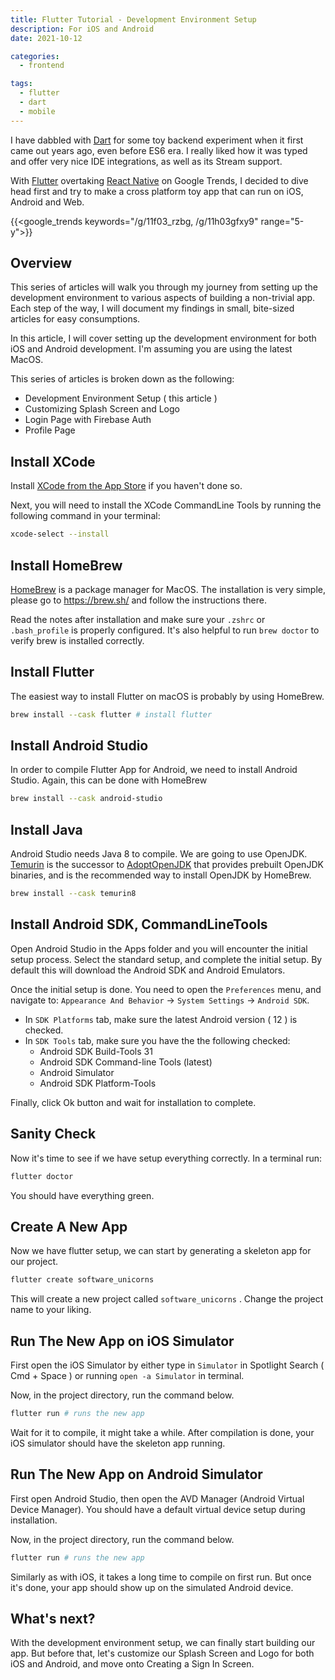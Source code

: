 ```yaml
---
title: Flutter Tutorial - Development Environment Setup
description: For iOS and Android
date: 2021-10-12

categories:
  - frontend

tags: 
  - flutter
  - dart
  - mobile
---
```



I have dabbled with [Dart](https://dart.dev/) for some toy backend experiment when it first came out years ago, even before ES6 era. I really liked how it was typed and offer very nice IDE integrations, as well as its Stream support. 

With [Flutter](https://flutter.dev/) overtaking [React Native](https://reactnative.dev/) on Google Trends, I decided to dive head first and try to make a cross platform toy app that can run on iOS, Android and Web.

{{<google_trends keywords="/g/11f03_rzbg, /g/11h03gfxy9" range="5-y">}}

## Overview

This series of articles will walk you through my journey from setting up the development environment to various aspects of building a non-trivial app. Each  step of the way, I will document my findings in small, bite-sized articles for easy consumptions.

In this article, I will cover setting up the development environment for both iOS and Android development. I'm assuming you are using the latest MacOS.

This series of articles is broken down as the following:

* Development Environment Setup ( this article )
* Customizing Splash Screen and Logo
* Login Page with Firebase Auth
* Profile Page

## Install XCode

Install [XCode from the App Store](https://apps.apple.com/us/app/xcode/id497799835?mt=12) if you haven't done so.

Next, you will need to install the XCode CommandLine Tools by running the following command in your terminal:

```bash
xcode-select --install
```

## Install HomeBrew

[HomeBrew](https://brew.sh/) is a package manager for MacOS. The installation is very simple, please go to https://brew.sh/ and follow the instructions there.

Read the notes after installation and make sure your `.zshrc` or `.bash_profile` is properly configured. It's also helpful to run `brew doctor` to verify brew is installed correctly.

## Install Flutter

The easiest way to install Flutter on macOS is probably by using HomeBrew.

```bash
brew install --cask flutter # install flutter
```

## Install Android Studio

In order to compile Flutter App for Android, we need to install Android Studio. Again, this can be done with HomeBrew

```bash
brew install --cask android-studio
```

## Install Java

Android Studio needs Java 8 to compile. We are going to use OpenJDK. [Temurin](https://adoptium.net/) is the successor to [AdoptOpenJDK](https://github.com/AdoptOpenJDK/homebrew-openjdk) that provides prebuilt OpenJDK binaries, and is the recommended way to install OpenJDK by HomeBrew.

```bash
brew install --cask temurin8
```

## Install Android SDK, CommandLineTools

Open Android Studio in the Apps folder and you will encounter the initial setup process. Select the standard setup, and complete the initial setup. By default this will download the Android SDK and Android Emulators.

Once the initial setup is done. You need to open the `Preferences` menu, and navigate to: `Appearance And Behavior` -> `System Settings` -> `Android SDK`.

* In `SDK Platforms` tab, make sure the latest Android version ( 12 ) is checked.
* In `SDK Tools` tab, make sure you have the the following checked:
  * Android SDK Build-Tools 31
  * Android SDK Command-line Tools (latest)
  * Android Simulator
  * Android SDK Platform-Tools

Finally, click Ok button and wait for installation to complete.

## Sanity Check

Now it's time to see if we have setup everything correctly. In a terminal run:

```bash
flutter doctor
```

You should have everything green.

## Create A New App

Now we have flutter setup, we can start by generating a skeleton app for our project. 

```bash
flutter create software_unicorns
```

This will create a new project called `software_unicorns` . Change the project name to your liking.

## Run The New App on iOS Simulator

First open the iOS Simulator by either type in `Simulator` in Spotlight Search ( Cmd + Space ) or running `open -a Simulator` in terminal.

Now, in the project directory, run the command below.

```bash
flutter run # runs the new app
```

Wait for it to compile, it might take a while. After compilation is done, your iOS simulator should have the skeleton app running. 

## Run The New App on Android Simulator

First open Android Studio, then open the AVD Manager (Android Virtual Device Manager). You should have a default virtual device setup during installation.

Now, in the project directory, run the command below.

```bash
flutter run # runs the new app
```

Similarly as with iOS, it takes a long time to compile on first run. But once it's done, your app should show up on the simulated Android device.

## What's next?

With the development environment setup, we can finally start building our app. But before that, let's customize our Splash Screen and Logo for both iOS and Android, and move onto Creating a Sign In Screen.
